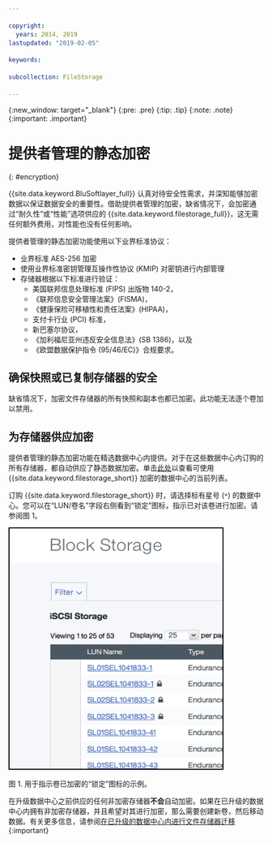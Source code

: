 ```yaml
---

copyright:
  years: 2014, 2019
lastupdated: "2019-02-05"

keywords:

subcollection: FileStorage

---
```

{:new_window: target="_blank"}
{:pre: .pre}
{:tip: .tip}
{:note: .note}
{:important: .important}

# 提供者管理的静态加密
{: #encryption}

{{site.data.keyword.BluSoftlayer_full}} 认真对待安全性需求，并深知能够加密数据以保证数据安全的重要性。借助提供者管理的加密，缺省情况下，会加密通过“耐久性”或“性能”选项供应的 {{site.data.keyword.filestorage_full}}，这无需任何额外费用，对性能也没有任何影响。

提供者管理的静态加密功能使用以下业界标准协议：

* 业界标准 AES-256 加密
* 使用业界标准密钥管理互操作性协议 (KMIP) 对密钥进行内部管理
* 存储器根据以下标准进行验证：
    - 美国联邦信息处理标准 (FIPS) 出版物 140-2，
    - 《联邦信息安全管理法案》(FISMA)，
    - 《健康保险可移植性和责任法案》(HIPAA)，
    - 支付卡行业 (PCI) 标准，
    - 新巴塞尔协议，
    - 《加利福尼亚州违反安全信息法》(SB 1386)，以及
    - 《欧盟数据保护指令 (95/46/EC)》合规要求。

## 确保快照或已复制存储器的安全  

缺省情况下，加密文件存储器的所有快照和副本也都已加密。此功能无法逐个卷加以禁用。

## 为存储器供应加密

提供者管理的静态加密功能在精选数据中心内提供。对于在这些数据中心内订购的所有存储器，都自动供应了静态数据加密。单击[此处](/docs/infrastructure/FileStorage?topic=FileStorage-news)以查看可使用 {{site.data.keyword.filestorage_short}} 加密的数据中心的当前列表。

订购 {{site.data.keyword.filestorage_short}} 时，请选择标有星号 (`*`) 的数据中心。您可以在“LUN/卷名”字段右侧看到“锁定”图标，指示已对该卷进行加密。请参阅图 1。

![“锁定”图标指示 LUN 已加密](/images/encryptedstorage.png)
<caption>图 1. 用于指示卷已加密的“锁定”图标的示例。</caption>

在升级数据中心之前供应的任何非加密存储器**不会**自动加密。如果在已升级的数据中心内拥有非加密存储器，并且希望对其进行加密，那么需要创建新卷，然后移动数据。有关更多信息，请参阅[在已升级的数据中心内进行文件存储器迁移](/docs/infrastructure/FileStorage?topic=FileStorage-migratestorage)
{:important}
